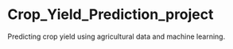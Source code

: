 # Crop_Yield_Prediction_project
Predicting crop yield using agricultural data and machine learning.
